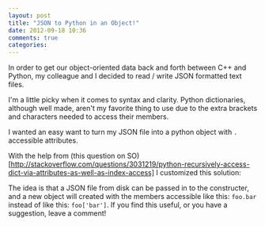 ```yaml
---
layout: post
title: "JSON to Python in an Object!"
date: 2012-09-18 10:36
comments: true
categories: 
---
```

In order to get our object-oriented data back and forth between C++ and Python, my colleague and I decided to read / write JSON formatted text files.  

 I'm a little picky when it comes to syntax and clarity. Python dictionaries, although well made, aren't my favorite thing to use due to the extra brackets and characters needed to access their members.  

I wanted an easy want to turn my JSON file into a python object with `.` accessible attributes.  

With the help from (this question on SO)[http://stackoverflow.com/questions/3031219/python-recursively-access-dict-via-attributes-as-well-as-index-access] I customized this solution:

<script src="https://gist.github.com/3743805.js"> </script>  

The idea is that a JSON file from disk can be passed in to the constructer, and a new object will created with the members accessible  like this: `foo.bar` instead of like this: `foo['bar']`. If you find this useful, or you have a suggestion, leave a comment!